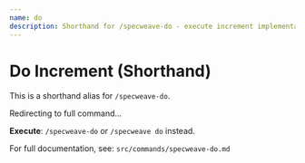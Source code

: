 ```yaml
---
name: do
description: Shorthand for /specweave-do - execute increment implementation
---
```


# Do Increment (Shorthand)

This is a shorthand alias for `/specweave-do`.

Redirecting to full command...

**Execute**: `/specweave-do` or `/specweave do` instead.

For full documentation, see: `src/commands/specweave-do.md`
